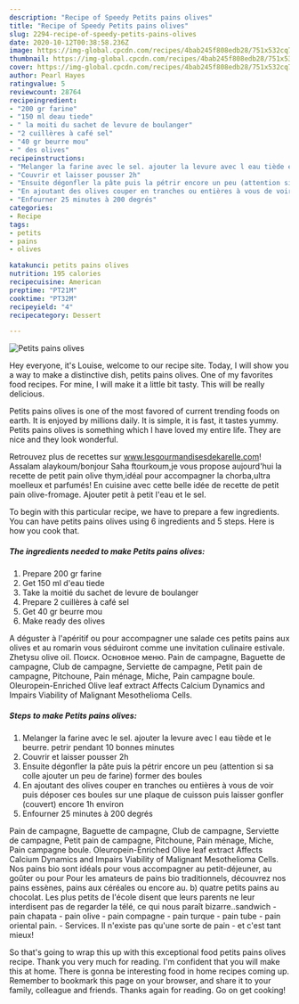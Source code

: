 ```yaml
---
description: "Recipe of Speedy Petits pains olives"
title: "Recipe of Speedy Petits pains olives"
slug: 2294-recipe-of-speedy-petits-pains-olives
date: 2020-10-12T00:38:58.236Z
image: https://img-global.cpcdn.com/recipes/4bab245f808edb28/751x532cq70/petits-pains-olives-photo-principale-de-la-recette.jpg
thumbnail: https://img-global.cpcdn.com/recipes/4bab245f808edb28/751x532cq70/petits-pains-olives-photo-principale-de-la-recette.jpg
cover: https://img-global.cpcdn.com/recipes/4bab245f808edb28/751x532cq70/petits-pains-olives-photo-principale-de-la-recette.jpg
author: Pearl Hayes
ratingvalue: 5
reviewcount: 28764
recipeingredient:
- "200 gr farine"
- "150 ml deau tiede"
- " la moiti du sachet de levure de boulanger"
- "2 cuillères à café sel"
- "40 gr beurre mou"
- " des olives"
recipeinstructions:
- "Melanger la farine avec le sel. ajouter la levure avec l eau tiède et le beurre. petrir pendant 10 bonnes minutes"
- "Couvrir et laisser pousser 2h"
- "Ensuite dégonfler la pâte puis la pétrir encore un peu (attention si sa colle ajouter un peu de farine) former des boules"
- "En ajoutant des olives couper en tranches ou entières à vous de voir puis déposer ces boules sur une plaque de cuisson puis laisser gonfler (couvert) encore 1h environ"
- "Enfourner 25 minutes à 200 degrés"
categories:
- Recipe
tags:
- petits
- pains
- olives

katakunci: petits pains olives 
nutrition: 195 calories
recipecuisine: American
preptime: "PT21M"
cooktime: "PT32M"
recipeyield: "4"
recipecategory: Dessert

---
```



![Petits pains olives](https://img-global.cpcdn.com/recipes/4bab245f808edb28/751x532cq70/petits-pains-olives-photo-principale-de-la-recette.jpg)

Hey everyone, it's Louise, welcome to our recipe site. Today, I will show you a way to make a distinctive dish, petits pains olives. One of my favorites food recipes. For mine, I will make it a little bit tasty. This will be really delicious.

Petits pains olives is one of the most favored of current trending foods on earth. It is enjoyed by millions daily. It is simple, it is fast, it tastes yummy. Petits pains olives is something which I have loved my entire life. They are nice and they look wonderful.

Retrouvez plus de recettes sur www.lesgourmandisesdekarelle.com! Assalam alaykoum/bonjour Saha ftourkoum,je vous propose aujourd&#39;hui la recette de petit pain olive thym,idéal pour accompagner la chorba,ultra moelleux et parfumés! En cuisine avec cette belle idée de recette de petit pain olive-fromage. Ajouter petit à petit l&#39;eau et le sel.


To begin with this particular recipe, we have to prepare a few ingredients. You can have petits pains olives using 6 ingredients and 5 steps. Here is how you cook that.

<!--inarticleads1-->

##### The ingredients needed to make Petits pains olives:

1. Prepare 200 gr farine
1. Get 150 ml d&#39;eau tiede
1. Take  la moitié du sachet de levure de boulanger
1. Prepare 2 cuillères à café sel
1. Get 40 gr beurre mou
1. Make ready  des olives


A déguster à l&#39;apéritif ou pour accompagner une salade ces petits pains aux olives et au romarin vous séduiront comme une invitation culinaire estivale. Zhetysu olive oil. Поиск. Основное меню. Pain de campagne, Baguette de campagne, Club de campagne, Serviette de campagne, Petit pain de campagne, Pitchoune, Pain ménage, Miche, Pain campagne boule. Oleuropein-Enriched Olive leaf extract Affects Calcium Dynamics and Impairs Viability of Malignant Mesothelioma Cells. 

<!--inarticleads2-->

##### Steps to make Petits pains olives:

1. Melanger la farine avec le sel. ajouter la levure avec l eau tiède et le beurre. petrir pendant 10 bonnes minutes
1. Couvrir et laisser pousser 2h
1. Ensuite dégonfler la pâte puis la pétrir encore un peu (attention si sa colle ajouter un peu de farine) former des boules
1. En ajoutant des olives couper en tranches ou entières à vous de voir puis déposer ces boules sur une plaque de cuisson puis laisser gonfler (couvert) encore 1h environ
1. Enfourner 25 minutes à 200 degrés


Pain de campagne, Baguette de campagne, Club de campagne, Serviette de campagne, Petit pain de campagne, Pitchoune, Pain ménage, Miche, Pain campagne boule. Oleuropein-Enriched Olive leaf extract Affects Calcium Dynamics and Impairs Viability of Malignant Mesothelioma Cells. Nos pains bio sont idéals pour vous accompagner au petit-déjeuner, au goûter ou pour Pour les amateurs de pains bio traditionnels, découvrez nos pains essènes, pains aux céréales ou encore au. b) quatre petits pains au chocolat. Les plus petits de l&#39;école disent que leurs parents ne leur interdisent pas de regarder la télé, ce qui nous paraît bizarre..sandwich - pain chapata - pain olive - pain compagne - pain turque - pain tube - pain oriental pain. - Services. Il n&#39;existe pas qu&#39;une sorte de pain - et c&#39;est tant mieux! 

So that's going to wrap this up with this exceptional food petits pains olives recipe. Thank you very much for reading. I'm confident that you will make this at home. There is gonna be interesting food in home recipes coming up. Remember to bookmark this page on your browser, and share it to your family, colleague and friends. Thanks again for reading. Go on get cooking!
